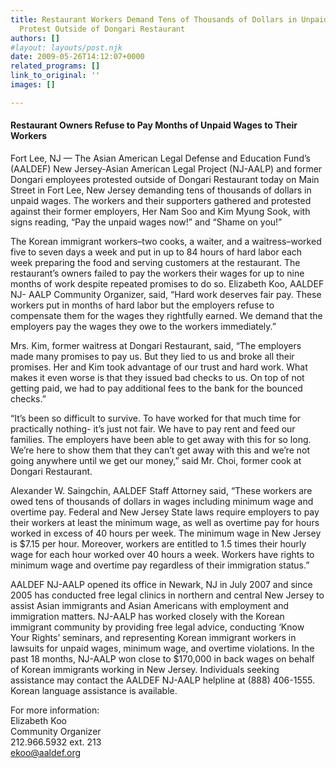 ```yaml
---
title: Restaurant Workers Demand Tens of Thousands of Dollars in Unpaid Wages and
  Protest Outside of Dongari Restaurant
authors: []
#layout: layouts/post.njk
date: 2009-05-26T14:12:07+0000
related_programs: []
link_to_original: ''
images: []

---
```

#### Restaurant Owners Refuse to Pay Months of Unpaid Wages to Their Workers

Fort Lee, NJ — The Asian American Legal Defense and Education Fund’s (AALDEF) New Jersey-Asian American Legal Project (NJ-AALP) and former Dongari employees protested outside of Dongari Restaurant today on Main Street in Fort Lee, New Jersey demanding tens of thousands of dollars in unpaid wages. The workers and their supporters gathered and protested against their former employers, Her Nam Soo and Kim Myung Sook, with signs reading, “Pay the unpaid wages now!” and “Shame on you!”

The Korean immigrant workers–two cooks, a waiter, and a waitress–worked five to seven days a week and put in up to 84 hours of hard labor each week preparing the food and serving customers at the restaurant. The restaurant’s owners failed to pay the workers their wages for up to nine months of work despite repeated promises to do so. Elizabeth Koo, AALDEF NJ- AALP Community Organizer, said, “Hard work deserves fair pay. These workers put in months of hard labor but the employers refuse to compensate them for the wages they rightfully earned. We demand that the employers pay the wages they owe to the workers immediately.”

Mrs. Kim, former waitress at Dongari Restaurant, said, “The employers made many promises to pay us. But they lied to us and broke all their promises. Her and Kim took advantage of our trust and hard work. What makes it even worse is that they issued bad checks to us. On top of not getting paid, we had to pay additional fees to the bank for the bounced checks.”

“It’s been so difficult to survive. To have worked for that much time for practically nothing- it’s just not fair. We have to pay rent and feed our families. The employers have been able to get away with this for so long. We’re here to show them that they can’t get away with this and we’re not going anywhere until we get our money,” said Mr. Choi, former cook at Dongari Restaurant.

Alexander W. Saingchin, AALDEF Staff Attorney said, “These workers are owed tens of thousands of dollars in wages including minimum wage and overtime pay. Federal and New Jersey State laws require employers to pay their workers at least the minimum wage, as well as overtime pay for hours worked in excess of 40 hours per week. The minimum wage in New Jersey is $7.15 per hour. Moreover, workers are entitled to 1.5 times their hourly wage for each hour worked over 40 hours a week. Workers have rights to minimum wage and overtime pay regardless of their immigration status.”

AALDEF NJ-AALP opened its office in Newark, NJ in July 2007 and since 2005 has conducted free legal clinics in northern and central New Jersey to assist Asian immigrants and Asian Americans with employment and immigration matters. NJ-AALP has worked closely with the Korean immigrant community by providing free legal advice, conducting ‘Know Your Rights’ seminars, and representing Korean immigrant workers in lawsuits for unpaid wages, minimum wage, and overtime violations. In the past 18 months, NJ-AALP won close to $170,000 in back wages on behalf of Korean immigrants working in New Jersey. Individuals seeking assistance may contact the AALDEF NJ-AALP helpline at (888) 406-1555. Korean language assistance is available.

For more information:  
Elizabeth Koo  
Community Organizer  
212\.966.5932 ext. 213  
[ekoo@aaldef.org](mailto:ekoo@aaldef.org)